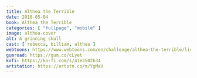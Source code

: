 ```yaml
---
title: Althea the Terrible
date: 2018-05-04
book: Althea the Terrible
categories: [ "fullpage", "mobile" ]
image: althea-cover
alt: A grinning skull
cast: [ rebecca, billiam, althea ]
webtoons: https://www.webtoons.com/en/challenge/althea-the-terrible/list?title_no=732580
gumroad: https://gum.co/cLyet
kofi: https://ko-fi.com/s/41e3502b34
artstation: https://artstn.co/m/YgMaV
---
```


